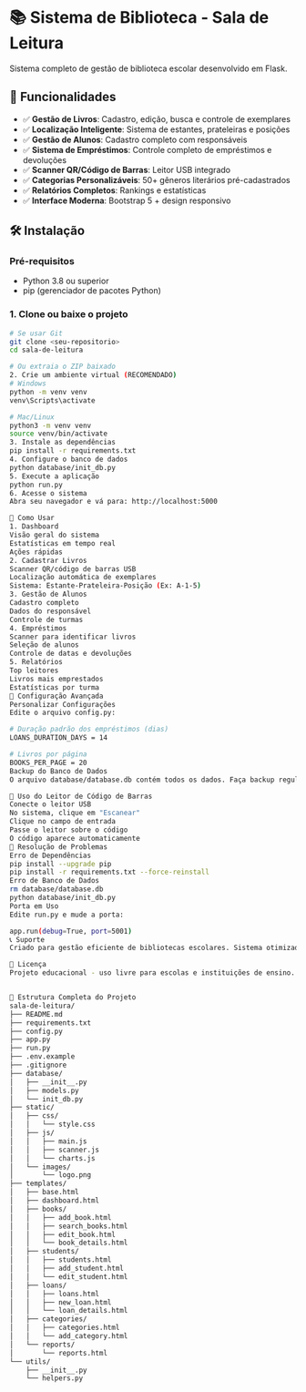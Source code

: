 # 📚 Sistema de Biblioteca - Sala de Leitura

Sistema completo de gestão de biblioteca escolar desenvolvido em Flask.

## 🚀 Funcionalidades

- ✅ **Gestão de Livros**: Cadastro, edição, busca e controle de exemplares
- ✅ **Localização Inteligente**: Sistema de estantes, prateleiras e posições
- ✅ **Gestão de Alunos**: Cadastro completo com responsáveis
- ✅ **Sistema de Empréstimos**: Controle completo de empréstimos e devoluções
- ✅ **Scanner QR/Código de Barras**: Leitor USB integrado
- ✅ **Categorias Personalizáveis**: 50+ gêneros literários pré-cadastrados
- ✅ **Relatórios Completos**: Rankings e estatísticas
- ✅ **Interface Moderna**: Bootstrap 5 + design responsivo

## 🛠️ Instalação

### Pré-requisitos
- Python 3.8 ou superior
- pip (gerenciador de pacotes Python)

### 1. Clone ou baixe o projeto
```bash
# Se usar Git
git clone <seu-repositorio>
cd sala-de-leitura

# Ou extraia o ZIP baixado
2. Crie um ambiente virtual (RECOMENDADO)
# Windows
python -m venv venv
venv\Scripts\activate

# Mac/Linux
python3 -m venv venv
source venv/bin/activate
3. Instale as dependências
pip install -r requirements.txt
4. Configure o banco de dados
python database/init_db.py
5. Execute a aplicação
python run.py
6. Acesse o sistema
Abra seu navegador e vá para: http://localhost:5000

📖 Como Usar
1. Dashboard
Visão geral do sistema
Estatísticas em tempo real
Ações rápidas
2. Cadastrar Livros
Scanner QR/código de barras USB
Localização automática de exemplares
Sistema: Estante-Prateleira-Posição (Ex: A-1-5)
3. Gestão de Alunos
Cadastro completo
Dados do responsável
Controle de turmas
4. Empréstimos
Scanner para identificar livros
Seleção de alunos
Controle de datas e devoluções
5. Relatórios
Top leitores
Livros mais emprestados
Estatísticas por turma
🔧 Configuração Avançada
Personalizar Configurações
Edite o arquivo config.py:

# Duração padrão dos empréstimos (dias)
LOANS_DURATION_DAYS = 14

# Livros por página
BOOKS_PER_PAGE = 20
Backup do Banco de Dados
O arquivo database/database.db contém todos os dados. Faça backup regularmente!

📱 Uso do Leitor de Código de Barras
Conecte o leitor USB
No sistema, clique em "Escanear"
Clique no campo de entrada
Passe o leitor sobre o código
O código aparece automaticamente
🐛 Resolução de Problemas
Erro de Dependências
pip install --upgrade pip
pip install -r requirements.txt --force-reinstall
Erro de Banco de Dados
rm database/database.db
python database/init_db.py
Porta em Uso
Edite run.py e mude a porta:

app.run(debug=True, port=5001)
📞 Suporte
Criado para gestão eficiente de bibliotecas escolares. Sistema otimizado para bibliotecários e professores.

📄 Licença
Projeto educacional - uso livre para escolas e instituições de ensino.


📁 Estrutura Completa do Projeto
sala-de-leitura/
├── README.md
├── requirements.txt
├── config.py
├── app.py
├── run.py
├── .env.example
├── .gitignore
├── database/
│   ├── __init__.py
│   ├── models.py
│   └── init_db.py
├── static/
│   ├── css/
│   │   └── style.css
│   ├── js/
│   │   ├── main.js
│   │   ├── scanner.js
│   │   └── charts.js
│   └── images/
│       └── logo.png
├── templates/
│   ├── base.html
│   ├── dashboard.html
│   ├── books/
│   │   ├── add_book.html
│   │   ├── search_books.html
│   │   ├── edit_book.html
│   │   └── book_details.html
│   ├── students/
│   │   ├── students.html
│   │   ├── add_student.html
│   │   └── edit_student.html
│   ├── loans/
│   │   ├── loans.html
│   │   ├── new_loan.html
│   │   └── loan_details.html
│   ├── categories/
│   │   ├── categories.html
│   │   └── add_category.html
│   └── reports/
│       └── reports.html
└── utils/
    ├── __init__.py
    └── helpers.py